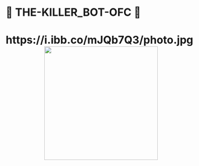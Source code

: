 <h1>🍁 THE-KILLER_BOT-OFC 🍁<h1/>
https://i.ibb.co/mJQb7Q3/photo.jpg
<div align="center">
  <img src="https://i.ibb.co/mJQb7Q3/photo.jpg" width="300" height="300">
</div>
